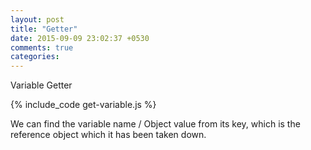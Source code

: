 ```yaml
---
layout: post
title: "Getter"
date: 2015-09-09 23:02:37 +0530
comments: true
categories: 
---
```

Variable Getter

{% include_code get-variable.js %}

We can find the variable name / Object value from its key, which is the reference object which it has been taken down.